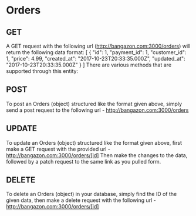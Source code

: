 # Orders

## GET

A GET request with the following url (http://bangazon.com:3000/orders) will return the following data format:
[
  {
    "id": 1,
    "payment_id": 1,
    "customer_id": 1,
    "price": 4.99,
    "created_at": "2017-10-23T20:33:35.000Z",
    "updated_at": "2017-10-23T20:33:35.000Z"
  }
]
There are various methods that are supported through this entity:

## POST


To post an Orders (object) structured like the format given above, simply send a post request to the following url - 
http://bangazon.com:3000/orders

## UPDATE

To update an Orders (object) structured like the format given above, first make a GET request with the provided url - 
http://bangazon.com:3000/orders/[id]
Then make the changes to the data, followed by a patch request to the same link as you pulled form.

## DELETE

To delete an Orders (object) in your database, simply find the ID of the given data, then make a delete request with the following url -
http://bangazon.com:3000/orders/[id]